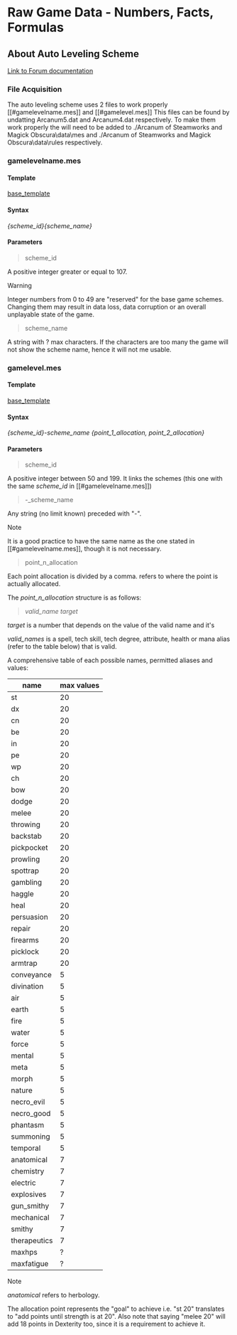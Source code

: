 # Raw Game Data - Numbers, Facts, Formulas

## About Auto Leveling Scheme

[Link to Forum documentation](https://terra-arcanum.com/forums/threads/tutorial-custom-level-schemes.18507/)

### File Acquisition

The auto leveling scheme uses 2 files to work properly [[#gamelevelname.mes]] and [[#gamelevel.mes]]
This files can be found by undatting Arcanum5.dat and Arcanum4.dat respectively.
To make them work properly the will need to be added to ./Arcanum of Steamworks and Magick Obscura\data\mes and  ./Arcanum of Steamworks and Magick Obscura\data\rules respectively.


### gamelevelname.mes
#### Template

[base_template](/gamelevelname.mes)


#### Syntax

_{scheme_id}{scheme_name}_

#### Parameters

> scheme_id

A positive integer greater or equal to 107.

>[!warning]
>Integer numbers from 0 to 49 are "reserved" for the base game schemes. Changing them may result in data loss, data corruption or an overall unplayable state of the game.

>scheme_name

A string with ? max characters. If the characters are too many the game will not show the scheme name, hence it will not me usable.

### gamelevel.mes

#### Template

[base_template](gamelevel.mes)

#### Syntax

_{scheme_id}-scheme_name		{point_1_allocation, point_2_allocation}_

#### Parameters

> scheme_id

A positive integer between 50 and 199. It links the schemes (this one with the same _scheme_id_ in [[#gamelevelname.mes]])

>-_scheme_name

Any string (no limit known) preceded with "-".

>[!note]
>It is a good practice to have the same name as the one stated in [[#gamelevelname.mes]], though it is not necessary. 

> point_n_allocation

Each point allocation is divided by a comma. refers to where the point is actually allocated.

The _point_n_allocation_ structure is as follows:

> _valid_name target_

_target_ is a number that depends on the value of the valid name and it's 

_valid_names_ is a spell, tech skill, tech degree, attribute, health or mana alias (refer to the table below) that is valid.

A comprehensive table of each possible names, permitted aliases and values:

| name         | max values |
| ------------ | ---------- |
| st           | 20         |
| dx           | 20         |
| cn           | 20         |
| be           | 20         |
| in           | 20         |
| pe           | 20         |
| wp           | 20         |
| ch           | 20         |
| bow          | 20         |
| dodge        | 20         |
| melee        | 20         |
| throwing     | 20         |
| backstab     | 20         |
| pickpocket   | 20         |
| prowling     | 20         |
| spottrap     | 20         |
| gambling     | 20         |
| haggle       | 20         |
| heal         | 20         |
| persuasion   | 20         |
| repair       | 20         |
| firearms     | 20         |
| picklock     | 20         |
| armtrap      | 20         |
| conveyance   | 5          |
| divination   | 5          |
| air          | 5          |
| earth        | 5          |
| fire         | 5          |
| water        | 5          |
| force        | 5          |
| mental       | 5          |
| meta         | 5          |
| morph        | 5          |
| nature       | 5          |
| necro_evil   | 5          |
| necro_good   | 5          |
| phantasm     | 5          |
| summoning    | 5          |
| temporal     | 5          |
| anatomical   | 7          |
| chemistry    | 7          |
| electric     | 7          |
| explosives   | 7          |
| gun_smithy   | 7          |
| mechanical   | 7          |
| smithy       | 7          |
| therapeutics | 7          |
| maxhps       | ?          |
| maxfatigue   | ?          |

>[!note]
>_anatomical_ refers to herbology.
>
>The allocation point represents the "goal" to achieve i.e. "st 20" translates to "add points until strength is at 20".
>Also note that saying "melee 20" will add 18 points in Dexterity too, since it is a requirement to achieve it.
